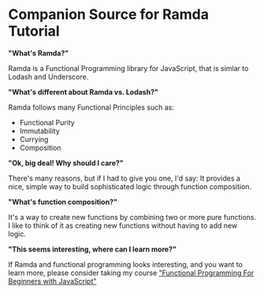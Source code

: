 # Companion Source for Ramda Tutorial

**"What's Ramda?"**

Ramda is a Functional Programming library for JavaScript, that is simlar to Lodash and Underscore.

**"What's different about Ramda vs. Lodash?"**

Ramda follows many Functional Principles such as:

* Functional Purity
* Immutability
* Currying
* Composition

**"Ok, big deal! Why should I care?"**

There's many reasons, but if I had to give you one, I'd say:
It provides a nice, simple way to build sophisticated logic through function composition.

**"What's function composition?"**

It's a way to create new functions by combining two or more pure functions. I like to think of it as creating new functions without having to add new logic.

**"This seems interesting, where can I learn more?"**

If Ramda and functional programming looks interesting, and you want to learn more, please consider taking my course ["Functional Programming For Beginners with JavaScript"](https://knowthen.com/fp)
